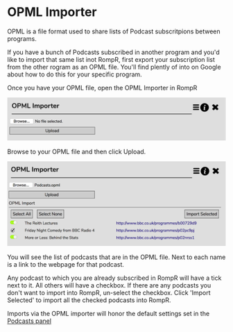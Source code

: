 # OPML Importer

OPML is a file format used to share lists of Podcast subscritpions between programs.

If you have a bunch of Podcasts subscribed in another program and you'd like to import that same list inot RompR, first export your subscription list from the other rogram as an OPML file. You'll find plently of into on Google about how to do this for your specific program.

Once you have your OPML file, open the OPML Importer in RompR

![](images/opmlimporter1.png)

Browse to your OPML file and then click Upload.

![](images/opmlimporter2.png)

You will see the list of podcasts that are in the OPML file. Next to each name is a link to the webpage for that podcast.

Any podcast to which you are already subscribed in RompR will have a tick next to it. All others will have a checkbox. If there are any podcasts you don't want to import into RompR, un-select the checkbox. Click 'Import Selected' to import all the checked podcasts into RompR.

Imports via the OPML importer will honor the default settings set in the [Podcasts panel](/RompR/Podcasts)
